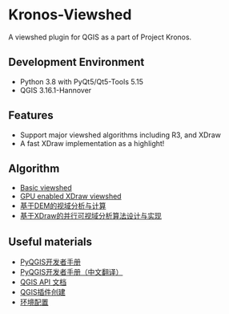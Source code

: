 # Kronos-Viewshed
A viewshed plugin for QGIS as a part of Project Kronos.

## Development Environment
- Python 3.8 with PyQt5/Qt5-Tools 5.15    
- QGIS 3.16.1-Hannover

## Features
- Support major viewshed algorithms including R3, and XDraw    
- A fast XDraw implementation as a highlight!   

## Algorithm
- [Basic viewshed](https://www.researchgate.net/publication/2808061_Geometric_Algorithms_for_Siting_of_Air_Defense_Missile_Batteries)
- [GPU enabled XDraw viewshed](https://www.sciencedirect.com/science/article/pii/S0743731515001197)
- [基于DEM的视域分析与计算](http://www.cnki.com.cn/Article/CJFDTOTAL-JSJZ200605048.htm)
- [基于XDraw的并行可视域分析算法设计与实现](http://cdmd.cnki.com.cn/Article/CDMD-10319-1018287684.htm)

## Useful materials
- [PyQGIS开发者手册](https://docs.qgis.org/testing/en/docs/pyqgis_developer_cookbook/index.html)      
- [PyQGIS开发者手册（中文翻译）](https://luolingchun.github.io/PyQGIS-Developer-Cookbook-cn/)        
- [QGIS API 文档](https://qgis.org/pyqgis/3.4/index.html)    
- [QGIS插件创建](https://blog.csdn.net/deirjie/article/details/77043954)    
- [环境配置](https://blog.csdn.net/u013541325/article/details/107742835)      


